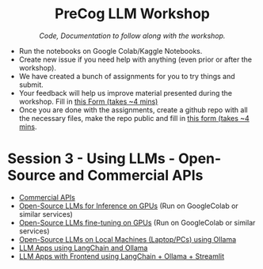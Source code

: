 <h1 align="center">PreCog LLM Workshop</h1>
<p align="center"><i>Code, Documentation to follow along with the workshop. </i></p>

- Run the notebooks on Google Colab/Kaggle Notebooks.
- Create new issue if you need help with anything (even prior or after the workshop).
- We have created a bunch of assignments for you to try things and submit.
- Your feedback will help us improve material presented during the workshop. Fill in [this Form (takes ~4 mins)](https://forms.office.com/r/2xPT7D7P0G)
- Once you are done with the assignments, create a github repo with all the necessary files, make the repo public and fill in [this form (takes ~4 mins](https://forms.office.com/r/puwCBbFq5V). 




# Session 3 - Using LLMs - Open-Source and Commercial APIs
- [Commercial APIs](./Session3/commercial_llm_apis.ipynb)
- [Open-Source LLMs for Inference on GPUs](./Session3/) (Run on GoogleColab or similar services)
- [Open-Source LLMs fine-tuning on GPUs](./Session3/fine-tuning-llms.ipynb) (Run on GoogleColab or similar services)
- [Open-Source LLMs on Local Machines (Laptop/PCs) using Ollama](./Session3/ollama.md)
- [LLM Apps using LangChain and Ollama](./Session3/langchainpy_with_ollama.md)
- [LLM Apps with Frontend using LangChain + Ollama + Streamlit](./Session3/LLMAppWIthFrontEnd)
